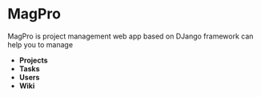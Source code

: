 # MagPro
MagPro is project management web app based on DJango framework can help you to manage
* **Projects**
* **Tasks**
* **Users**
* **Wiki**
